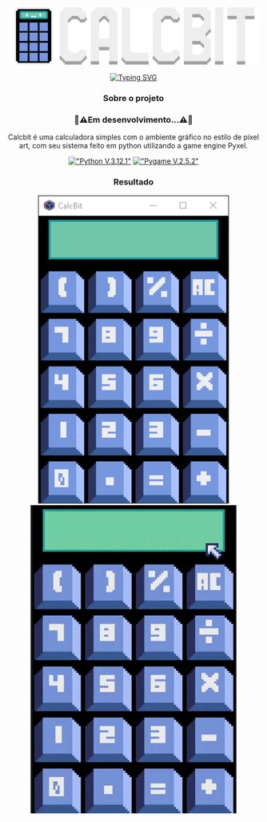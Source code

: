 <div align="center">
<img src="img/calcbit icon.png" type="image/png" alt="Calcbit Icon">
  
[![Typing SVG](https://readme-typing-svg.herokuapp.com?font=Terminus&pause=100&center=verdadeiro&vCenter=falso&repeat=verdadeiro&width=230&lines=Calculadora+Simples)](https://git.io/typing-svg)

### Sobre o projeto
### 🚧⚠️Em desenvolvimento...⚠️🚧

Calcbit é uma calculadora simples com o ambiente gráfico no estilo de pixel art, com seu sistema feito em python utilizando a game engine Pyxel.
 
[!["Python V.3.12.1"](https://img.shields.io/badge/Python-3776AB?style=for-the-badge&logo=python&logoColor=white)](https://www.python.org/)
[!["Pygame V.2.5.2"](https://img.shields.io/badge/Pygame-v2.5.2-blue?style=for-the-badge&logo=python&logoColor=white)](https://github.com/pygame/pygame)

### Resultado
<img src="img/interface.png" type="image/png" alt="Interface do Calcbit" width=382px>
<img src="img/Calcbit.gif" type="image/gif" alt="Calcbit gif" width=412px>
</div>
